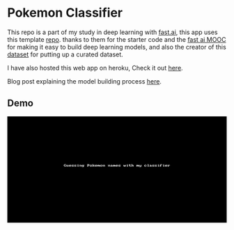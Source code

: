 # Pokemon Classifier

This repo is a part of my study in deep learning with [fast.ai](https://www.fast.ai), this app uses this template [repo](https://github.com/render-examples/fastai-v3).  thanks to them for the starter code and the [fast ai MOOC](https://course.fast.ai/) for making it easy to build deep learning models, and also the creator of this [dataset](https://kaggle.com/mrgravelord/complete-pokemon-image-dataset) for putting up a curated dataset.

I have also hosted this web app on heroku, Check it out [here](https://pokemon-classifier.herokuapp.com). 

Blog post explaining the model building process [here](https://mani2106.github.io/Blog-Posts/pokemon-classifer/image-classification/fastai/2019/06/01/Fast_ai_lesson_2_pokemon_classifier.html).


## Demo
![](demo/guessgame.gif)
